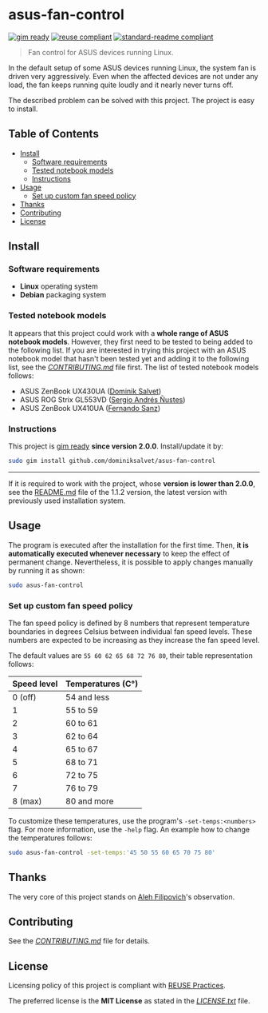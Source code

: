 # asus-fan-control

[![gim ready](https://img.shields.io/badge/gim-ready-571997.svg)](https://github.com/dominiksalvet/gim)
[![reuse compliant](https://reuse.software/badge/reuse-compliant.svg)](https://reuse.software/)
[![standard-readme compliant](https://img.shields.io/badge/readme_style-standard-brightgreen.svg)](https://github.com/RichardLitt/standard-readme)

> Fan control for ASUS devices running Linux.

In the default setup of some ASUS devices running Linux, the system fan is driven very aggressively. Even when the affected devices are not under any load, the fan keeps running quite loudly and it nearly never turns off.

The described problem can be solved with this project. The project is easy to install.

## Table of Contents

* [Install](#install)
  * [Software requirements](#software-requirements)
  * [Tested notebook models](#tested-notebook-models)
  * [Instructions](#instructions)
* [Usage](#usage)
  * [Set up custom fan speed policy](#set-up-custom-fan-speed-policy)
* [Thanks](#thanks)
* [Contributing](#contributing)
* [License](#license)

## Install

### Software requirements

* **Linux** operating system
* **Debian** packaging system

### Tested notebook models

It appears that this project could work with a **whole range of ASUS notebook models**. However, they first need to be tested to being added to the following list. If you are interested in trying this project with an ASUS notebook model that hasn't been tested yet and adding it to the following list, see the [*CONTRIBUTING.md*](CONTRIBUTING.md) file first. The list of tested notebook models follows:

* ASUS ZenBook UX430UA ([Dominik Salvet](https://github.com/dominiksalvet))
* ASUS ROG Strix GL553VD ([Sergio Andrés Ñustes](https://gitlab.com/infinito84))
* ASUS ZenBook UX410UA ([Fernando Sanz](https://github.com/fsanzdev))

### Instructions

This project is [gim ready](https://github.com/dominiksalvet/gim) **since version 2.0.0**. Install/update it by:

```sh
sudo gim install github.com/dominiksalvet/asus-fan-control
```

---

If it is required to work with the project, whose **version is lower than 2.0.0**, see the [README.md](https://github.com/dominiksalvet/asus-fan-control/blob/1.1.2/README.md) file of the 1.1.2 version, the latest version with previously used installation system.

## Usage

The program is executed after the installation for the first time. Then, **it is automatically executed whenever necessary** to keep the effect of permanent change. Nevertheless, it is possible to apply changes manually by running it as shown:

```sh
sudo asus-fan-control
```

### Set up custom fan speed policy

The fan speed policy is defined by 8 numbers that represent temperature boundaries in degrees Celsius between individual fan speed levels. These numbers are expected to be increasing as they increase the fan speed level.

The default values are `55 60 62 65 68 72 76 80`, their table representation follows:

| Speed level   | Temperatures (C°) |
| ------------- | ----------------- |
| 0 (off)       | 54 and less       |
| 1             | 55 to 59          |
| 2             | 60 to 61          |
| 3             | 62 to 64          |
| 4             | 65 to 67          |
| 5             | 68 to 71          |
| 6             | 72 to 75          |
| 7             | 76 to 79          |
| 8 (max)       | 80 and more       |

To customize these temperatures, use the program's `-set-temps:<numbers>` flag. For more information, use the `-help` flag. An example how to change the temperatures follows:

```sh
sudo asus-fan-control -set-temps:'45 50 55 60 65 70 75 80'
```

## Thanks

The very core of this project stands on [Aleh Filipovich](https://github.com/afilipovich)'s observation.

## Contributing

See the [*CONTRIBUTING.md*](CONTRIBUTING.md) file for details.

## License

Licensing policy of this project is compliant with [REUSE Practices](https://reuse.software/practices/2.0/).

The preferred license is the **MIT License** as stated in the [*LICENSE.txt*](LICENSE.txt) file.
